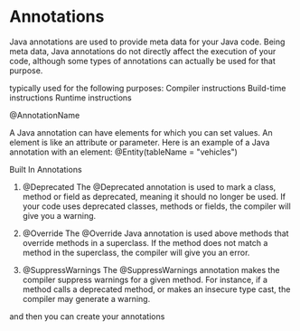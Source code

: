 # Annotations 
 Java annotations are used to provide meta data for your Java code. 
 Being meta data, Java annotations do not directly affect the execution of your code, although some types of annotations can actually be used for that purpose. 

typically used for the following purposes:
    Compiler instructions
    Build-time instructions
    Runtime instructions

 @AnnotationName 

 A Java annotation can have elements for which you can set values. An element is like an attribute or parameter. Here is an example of a Java annotation with an element: 
 @Entity(tableName = "vehicles")


Built In Annotations 
1. @Deprecated
The @Deprecated annotation is used to mark a class, method or field as deprecated, meaning it should no longer be used. If your code uses deprecated classes, methods or fields, the compiler will give you a warning.

2. @Override
The @Override Java annotation is used above methods that override methods in a superclass. If the method does not match a method in the superclass, the compiler will give you an error. 

3. @SuppressWarnings
The @SuppressWarnings annotation makes the compiler suppress warnings for a given method. For instance, if a method calls a deprecated method, or makes an insecure type cast, the compiler may generate a warning. 

and then you can create your annotations 